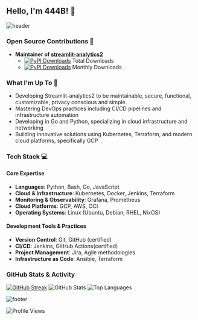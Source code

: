 ## Hello, I'm 444B! 👋
![header](https://capsule-render.vercel.app/api?type=waving&color=timeGradient&height=200&section=header&text=Hi%20there,%20I%20am%20444B&fontSize=55&&fontAlignY=35)

### Open Source Contributions 🚀
- **Maintainer of [streamlit-analytics2](https://github.com/444B/streamlit-analytics2)**
  - [![PyPI Downloads](https://static.pepy.tech/badge/streamlit-analytics2)](https://pepy.tech/projects/streamlit-analytics2) Total Downloads
  - [![PyPI Downloads](https://static.pepy.tech/badge/streamlit-analytics2/month)](https://pepy.tech/projects/streamlit-analytics2) Monthly Downloads

### What I'm Up To 🔭
- Developing Streamlit-analytics2 to be maintainable, secure, functional, customizable, privacy conscious and simple.
- Mastering DevOps practices including CI/CD pipelines and infrastructure automation
- Developing in Go and Python, specializing in cloud infrastructure and networking
- Building innovative solutions using Kubernetes, Terraform, and modern cloud platforms, specifically GCP

### Tech Stack 💻

#### Core Expertise
- **Languages**: Python, Bash, Go, JavaScript
- **Cloud & Infrastructure**: Kubernetes, Docker, Jenkins, Terraform
- **Monitoring & Observability**: Grafana, Prometheus
- **Cloud Platforms**: GCP, AWS, OCI
- **Operating Systems**: Linux (Ubuntu, Debian, RHEL, NixOS)

#### Development Tools & Practices
- **Version Control**: Git, GitHub (certified)
- **CI/CD**: Jenkins, GitHub Actions(certified)
- **Project Management**: Jira, Agile methodologies
- **Infrastructure as Code**: Ansible, Terraform

### GitHub Stats & Activity
[![GitHub Streak](https://github-readme-streak-stats.herokuapp.com?user=444B&theme=highcontrast&date_format=j%20M%5B%20Y%5D&fire=DD2727)](https://git.io/streak-stats)
![GitHub Stats](https://github-readme-stats.vercel.app/api?username=444B&show_icons=true&theme=dark)
![Top Languages](https://github-readme-stats.vercel.app/api/top-langs/?username=444B&layout=compact&theme=dark)

![footer](https://capsule-render.vercel.app/api?type=waving&color=timeGradient&height=150&section=footer&text=Let's%20Build%20Something%20Amazing%20Together!&fontSize=35&fontAlignY=75)

<img src="https://komarev.com/ghpvc/?username=444B&color=0e75b6&style=flat&&label=Profile+Views" alt="Profile Views" style="display: inline-block"/>
